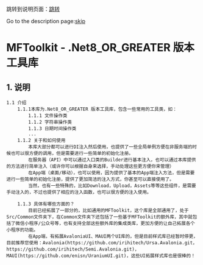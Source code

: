 跳转到说明页面：[跳转](./docs/Index.md)  

Go to the description page:[skip](./docs/Index.md)

# MFToolkit - .Net8_OR_GREATER 版本工具库

## 1. 说明

    1.1 介绍
        1.1.1本库为.Net8_OR_GREATER 版本工具库，包含一些常用的工具类，如：
            1.1.1 文件操作类
            1.1.2 字符串操作类
            1.1.3 日期时间操作类
            ...
        1.1.2 关于和如何使用
            本库大部分都可以进行DI注入然后使用，也提供了一些全局单例方便在非服务端的时候也可以很方便的调用，但是需要进行一些简单的初始化注册。
            在服务器（API）中可以通过入口类的Builder进行基本注入，也可以通过本库提供的方法进行简单注入（或许你可以根据自身来选择，手动处理这些更方便你来管理）
            在App端（桌面/移动），也可以使用，因为提供了基本的App端注入方法，但是需要进行一些简单的初始化注册，提供了更加简洁的注入方式，你甚至可以直接使用了。
            当然，也有一些特殊的，比如Download，Upload，Assets等等这些组件，是需要手动注入的，不过也提供了相应的注入函数，也可以很方便的注入使用。
            
        1.1.3 具体有哪些方面的？
            目前已经拓展了一部分的，比如通用的MFToolkit，这个库是全部通用了，处于Src/Common文件夹下，在Common文件夹下还包括了一些基于MFToolkit的额外库，其中就包括了微信小程序/公众号等，也有支持全部这些额外库的集成类库，更加方便的让自己拓展各个小程序的功能。
            在App端，有拓展AvaloniaUI、MAUI两个UI库的，但是目前样式库已经暂时停更，目前推荐您使用：Avalonia(https://github.com/irihitech/Ursa.Avalonia.git，https://github.com/irihitech/Semi.Avalonia.git)，MAUI(https://github.com/enisn/UraniumUI.git)，这些UI拓展样式库也是很棒的！